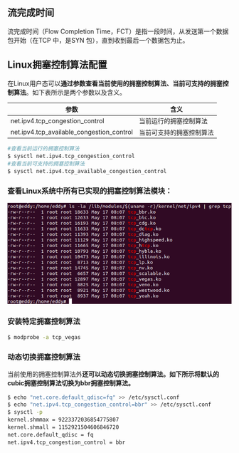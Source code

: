 ## 流完成时间

流完成时间（Flow Completion Time，FCT）是指一段时间，从发送第一个数据包开始（在TCP 中，是SYN 包），直到收到最后一个数据包为止。

## Linux拥塞控制算法配置

在Linux用户态可以**通过参数查看当前使用的拥塞控制算法、当前可支持的拥塞控制算法**。如下表所示是两个参数以及含义。

| 参数                                      | 含义                     |
| ----------------------------------------- | ------------------------ |
| net.ipv4.tcp_congestion_control           | 当前运行的拥塞控制算法   |
| net.ipv4.tcp_available_congestion_control | 当前可支持的拥塞控制算法 |

```bash
#查看当前运行的拥塞控制算法
$ sysctl net.ipv4.tcp_congestion_control
#查看当前可支持的拥塞控制算法
$ sysctl net.ipv4.tcp_available_congestion_control
```

### 查看Linux系统中所有已实现的拥塞控制算法模块：

![image-20230803094446632](image/%E6%8B%A5%E5%A1%9E%E6%8E%A7%E5%88%B6/image-20230803094446632.png#ic_center)

### 安装特定拥塞控制算法

```bash
$ modprobe -a tcp_vegas
```

### 动态切换拥塞控制算法

当前使用的拥塞控制算法外**还可以动态切换拥塞控制算法。如下所示将默认的cubic拥塞控制算法切换为bbr拥塞控制算法。**

```bash
$ echo "net.core.default_qdisc=fq" >> /etc/sysctl.conf
$ echo "net.ipv4.tcp_congestion_control=bbr" >> /etc/sysctl.conf
$ sysctl -p
kernel.shmmax = 9223372036854775807
kernel.shmall = 1152921504606846720
net.core.default_qdisc = fq
net.ipv4.tcp_congestion_control = bbr
```

